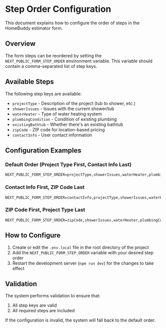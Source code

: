 # Step Order Configuration

This document explains how to configure the order of steps in the HomeBuddy estimator form.

## Overview

The form steps can be reordered by setting the `NEXT_PUBLIC_FORM_STEP_ORDER` environment variable. This variable should contain a comma-separated list of step keys.

## Available Steps

The following step keys are available:

- `projectType` - Description of the project (tub to shower, etc.)
- `showerIssues` - Issues with the current shower/tub
- `waterHeater` - Type of water heating system
- `plumbingCondition` - Condition of existing plumbing
- `existingBathtub` - Whether there's an existing bathtub
- `zipCode` - ZIP code for location-based pricing
- `contactInfo` - User contact information

## Configuration Examples

### Default Order (Project Type First, Contact Info Last)

```
NEXT_PUBLIC_FORM_STEP_ORDER=projectType,showerIssues,waterHeater,plumbingCondition,existingBathtub,zipCode,contactInfo
```

### Contact Info First, ZIP Code Last

```
NEXT_PUBLIC_FORM_STEP_ORDER=contactInfo,projectType,showerIssues,waterHeater,plumbingCondition,existingBathtub,zipCode
```

### ZIP Code First, Project Type Last

```
NEXT_PUBLIC_FORM_STEP_ORDER=zipCode,showerIssues,waterHeater,plumbingCondition,existingBathtub,contactInfo,projectType
```

## How to Configure

1. Create or edit the `.env.local` file in the root directory of the project
2. Add the `NEXT_PUBLIC_FORM_STEP_ORDER` variable with your desired step order
3. Restart the development server (`npm run dev`) for the changes to take effect

## Validation

The system performs validation to ensure that:

1. All step keys are valid
2. All required steps are included

If the configuration is invalid, the system will fall back to the default order.
